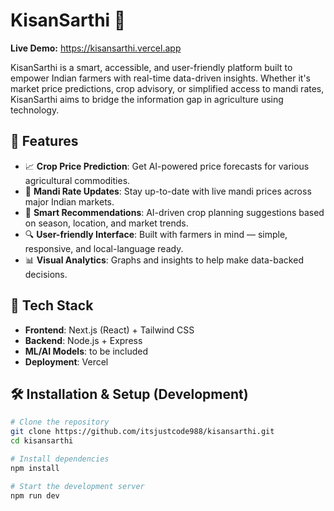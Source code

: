 # KisanSarthi 🌾

**Live Demo:** https://kisansarthi.vercel.app

KisanSarthi is a smart, accessible, and user-friendly platform built to empower Indian farmers with real-time data-driven insights. Whether it's market price predictions, crop advisory, or simplified access to mandi rates, KisanSarthi aims to bridge the information gap in agriculture using technology.

## 🌟 Features

- 📈 **Crop Price Prediction**: Get AI-powered price forecasts for various agricultural commodities.
- 🏪 **Mandi Rate Updates**: Stay up-to-date with live mandi prices across major Indian markets.
- 🧠 **Smart Recommendations**: AI-driven crop planning suggestions based on season, location, and market trends.
- 🔍 **User-friendly Interface**: Built with farmers in mind — simple, responsive, and local-language ready.
- 📊 **Visual Analytics**: Graphs and insights to help make data-backed decisions.

## 🚀 Tech Stack

- **Frontend**: Next.js (React) + Tailwind CSS
- **Backend**: Node.js + Express 
- **ML/AI Models**: to be included
- **Deployment**: Vercel


## 🛠️ Installation & Setup (Development)

```bash
# Clone the repository
git clone https://github.com/itsjustcode988/kisansarthi.git
cd kisansarthi

# Install dependencies
npm install

# Start the development server
npm run dev

```
